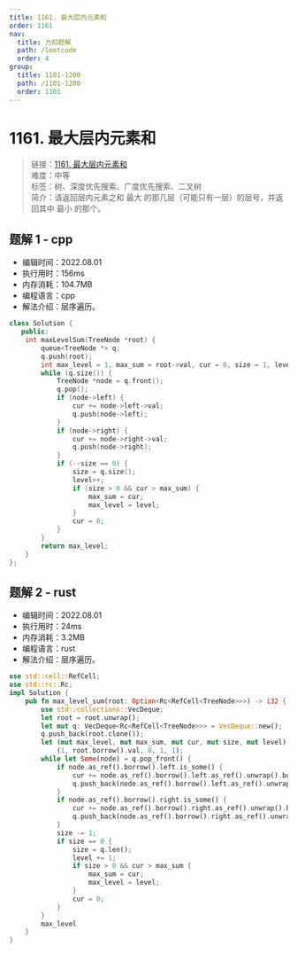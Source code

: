 ```yaml
---
title: 1161. 最大层内元素和
order: 1161
nav:
  title: 力扣题解
  path: /leetcode
  order: 4
group:
  title: 1101-1200
  path: /1101-1200
  order: 1101
---
```


# 1161. 最大层内元素和

> 链接：[1161. 最大层内元素和](https://leetcode.cn/problems/maximum-level-sum-of-a-binary-tree/)  
> 难度：中等  
> 标签：树、深度优先搜索、广度优先搜索、二叉树  
> 简介：请返回层内元素之和 最大 的那几层（可能只有一层）的层号，并返回其中 最小 的那个。

## 题解 1 - cpp

- 编辑时间：2022.08.01
- 执行用时：156ms
- 内存消耗：104.7MB
- 编程语言：cpp
- 解法介绍：层序遍历。

```cpp
class Solution {
   public:
    int maxLevelSum(TreeNode *root) {
        queue<TreeNode *> q;
        q.push(root);
        int max_level = 1, max_sum = root->val, cur = 0, size = 1, level = 1;
        while (q.size()) {
            TreeNode *node = q.front();
            q.pop();
            if (node->left) {
                cur += node->left->val;
                q.push(node->left);
            }
            if (node->right) {
                cur += node->right->val;
                q.push(node->right);
            }
            if (--size == 0) {
                size = q.size();
                level++;
                if (size > 0 && cur > max_sum) {
                    max_sum = cur;
                    max_level = level;
                }
                cur = 0;
            }
        }
        return max_level;
    }
};
```

## 题解 2 - rust

- 编辑时间：2022.08.01
- 执行用时：24ms
- 内存消耗：3.2MB
- 编程语言：rust
- 解法介绍：层序遍历。

```rust
use std::cell::RefCell;
use std::rc::Rc;
impl Solution {
    pub fn max_level_sum(root: Option<Rc<RefCell<TreeNode>>>) -> i32 {
        use std::collections::VecDeque;
        let root = root.unwrap();
        let mut q: VecDeque<Rc<RefCell<TreeNode>>> = VecDeque::new();
        q.push_back(root.clone());
        let (mut max_level, mut max_sum, mut cur, mut size, mut level) =
            (1, root.borrow().val, 0, 1, 1);
        while let Some(node) = q.pop_front() {
            if node.as_ref().borrow().left.is_some() {
                cur += node.as_ref().borrow().left.as_ref().unwrap().borrow().val;
                q.push_back(node.as_ref().borrow().left.as_ref().unwrap().clone());
            }
            if node.as_ref().borrow().right.is_some() {
                cur += node.as_ref().borrow().right.as_ref().unwrap().borrow().val;
                q.push_back(node.as_ref().borrow().right.as_ref().unwrap().clone());
            }
            size -= 1;
            if size == 0 {
                size = q.len();
                level += 1;
                if size > 0 && cur > max_sum {
                    max_sum = cur;
                    max_level = level;
                }
                cur = 0;
            }
        }
        max_level
    }
}
```
